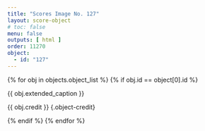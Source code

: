 ```yaml
---
title: "Scores Image No. 127"
layout: score-object
# toc: false
menu: false
outputs: [ html ]
order: 11270
object:
  - id: "127"
---
```


{% for obj in objects.object_list %}
{% if obj.id == object[0].id %}

{{ obj.extended_caption }}

{{ obj.credit }} {.object-credit}

{% endif %}
{% endfor %}
